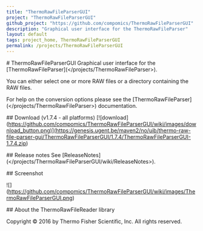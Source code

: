 ```yaml
---
title: "ThermoRawFileParserGUI"
project: "ThermoRawFileParserGUI"
github_project: "https://github.com/compomics/ThermoRawFileParserGUI"
description: "Graphical user interface for the ThermoRawFileParser"
layout: default
tags: project_home, ThermoRawFileParserGUI
permalink: /projects/ThermoRawFileParserGUI
---
```


\# ThermoRawFileParserGUI
Graphical user interface for the \[ThermoRawFileParser\](</projects/ThermoRawFileParser>).

You can either select one or more RAW files or a directory containing the RAW files.

For help on the conversion options please see the \[ThermoRawFileParser\](</projects/ThermoRawFileParser>) documentation.

\## Download (v1.7.4 - all platforms)
\[!\[download\](<https://github.com/compomics/ThermoRawFileParserGUI/wiki/images/download_button.png)](https://genesis.ugent.be/maven2/no/uib/thermo-raw-file-parser-gui/ThermoRawFileParserGUI/1.7.4/ThermoRawFileParserGUI-1.7.4.zip>)

\## Release notes
See \[ReleaseNotes\](</projects/ThermoRawFileParserGUI/wiki/ReleaseNotes>).

\## Screenshot

!\[\](<https://github.com/compomics/ThermoRawFileParserGUI/wiki/images/ThermoRawFileParserGUI.png>)

\## About the ThermoRawFileReader library

Copyright © 2016 by Thermo Fisher Scientific, Inc. All rights reserved.
